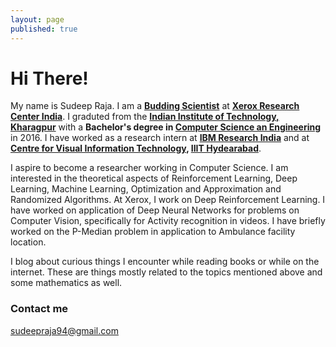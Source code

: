 ```yaml
---
layout: page
published: true
---
```


# Hi There!
My name is Sudeep Raja. I am a **[Budding Scientist](http://www.xrci.xerox.com/xerox-budding-scientists)** at **[Xerox Research Center India](http://www.xrci.xerox.com/)**. I graduted from the **[Indian Institute of Technology, Kharagpur](http://www.iitkgp.ac.in/)** with a **Bachelor's degree in [Computer Science an Engineering](http://cse.iitkgp.ac.in/)** in 2016. I have worked as a research intern at **[IBM Research India](http://www.research.ibm.com/labs/india/)** and at **[Centre for Visual Information Technology](https://cvit.iiit.ac.in/), [IIIT Hydearabad](https://www.iiit.ac.in/)**.

I aspire to become a researcher working in Computer Science. I am interested in the theoretical aspects of  Reinforcement Learning, Deep Learning, Machine Learning, Optimization and Approximation and Randomized Algorithms. At Xerox, I work on Deep Reinforcement Learning. I have worked on application of Deep Neural Networks for problems on Computer Vision, specifically for Activity recognition in videos. I have briefly worked on the P-Median problem in application to Ambulance facility location. 

I blog about curious things I encounter while reading books or while on the internet. These are things mostly related to the topics mentioned above and some mathematics as well.

### Contact me

[sudeepraja94@gmail.com](mailto:sudeepraja94@gmail.com)
